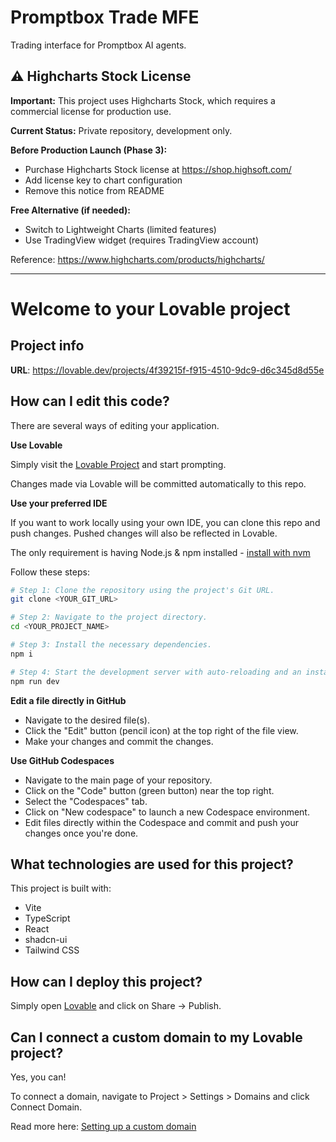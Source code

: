 # Promptbox Trade MFE

Trading interface for Promptbox AI agents.

## ⚠️ Highcharts Stock License

**Important:** This project uses Highcharts Stock, which requires a commercial license for production use.

**Current Status:** Private repository, development only.

**Before Production Launch (Phase 3):**
- Purchase Highcharts Stock license at https://shop.highsoft.com/
- Add license key to chart configuration
- Remove this notice from README

**Free Alternative (if needed):**
- Switch to Lightweight Charts (limited features)
- Use TradingView widget (requires TradingView account)

Reference: https://www.highcharts.com/products/highcharts/

---

# Welcome to your Lovable project

## Project info

**URL**: https://lovable.dev/projects/4f39215f-f915-4510-9dc9-d6c345d8d55e

## How can I edit this code?

There are several ways of editing your application.

**Use Lovable**

Simply visit the [Lovable Project](https://lovable.dev/projects/4f39215f-f915-4510-9dc9-d6c345d8d55e) and start prompting.

Changes made via Lovable will be committed automatically to this repo.

**Use your preferred IDE**

If you want to work locally using your own IDE, you can clone this repo and push changes. Pushed changes will also be reflected in Lovable.

The only requirement is having Node.js & npm installed - [install with nvm](https://github.com/nvm-sh/nvm#installing-and-updating)

Follow these steps:

```sh
# Step 1: Clone the repository using the project's Git URL.
git clone <YOUR_GIT_URL>

# Step 2: Navigate to the project directory.
cd <YOUR_PROJECT_NAME>

# Step 3: Install the necessary dependencies.
npm i

# Step 4: Start the development server with auto-reloading and an instant preview.
npm run dev
```

**Edit a file directly in GitHub**

- Navigate to the desired file(s).
- Click the "Edit" button (pencil icon) at the top right of the file view.
- Make your changes and commit the changes.

**Use GitHub Codespaces**

- Navigate to the main page of your repository.
- Click on the "Code" button (green button) near the top right.
- Select the "Codespaces" tab.
- Click on "New codespace" to launch a new Codespace environment.
- Edit files directly within the Codespace and commit and push your changes once you're done.

## What technologies are used for this project?

This project is built with:

- Vite
- TypeScript
- React
- shadcn-ui
- Tailwind CSS

## How can I deploy this project?

Simply open [Lovable](https://lovable.dev/projects/4f39215f-f915-4510-9dc9-d6c345d8d55e) and click on Share -> Publish.

## Can I connect a custom domain to my Lovable project?

Yes, you can!

To connect a domain, navigate to Project > Settings > Domains and click Connect Domain.

Read more here: [Setting up a custom domain](https://docs.lovable.dev/tips-tricks/custom-domain#step-by-step-guide)

